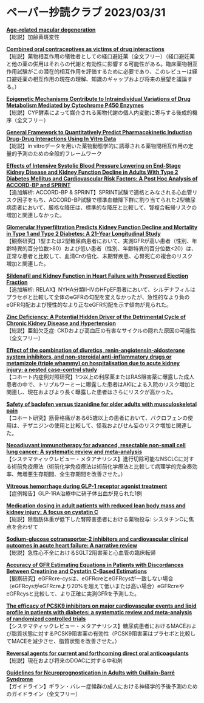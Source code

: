 # ペーパー抄読クラブ 2023/03/31

[**Age-related macular degeneration**](https://pubmed.ncbi.nlm.nih.gov/36996856/)  
【総説】加齢黄斑変性

[**Combined oral contraceptives as victims of drug interactions**](https://pubmed.ncbi.nlm.nih.gov/36963837/)  
【総説】薬物相互作用の犠牲者としての経口避妊薬（全文フリー）（経口避妊薬と他の薬の併用はそれらの代謝と有効性に影響する可能性がある。臨床薬物相互作用試験がこの潜在的相互作用を評価するために必要であり、このレビューは経口避妊薬の相互作用の現在の理解、知識のギャップおよび将来の展望を議論する。）

[**Epigenetic Mechanisms Contribute to Intraindividual Variations of Drug Metabolism Mediated by Cytochrome P450 Enzymes**](https://pubmed.ncbi.nlm.nih.gov/36973001/)  
【総説】CYP酵素によって媒介される薬物代謝の個人内変動に寄与する後成的機序（全文フリー）

[**General Framework to Quantitatively Predict Pharmacokinetic Induction Drug-Drug Interactions Using In Vitro Data**](https://pubmed.ncbi.nlm.nih.gov/36991285/)  
【総説】in vitroデータを用いた薬物動態学的に誘導される薬物間相互作用の定量的予測のための全般的フレームワーク

[**Effects of Intensive Systolic Blood Pressure Lowering on End-Stage Kidney Disease and Kidney Function Decline in Adults With Type 2 Diabetes Mellitus and Cardiovascular Risk Factors: A Post Hoc Analysis of ACCORD-BP and SPRINT**](https://pubmed.ncbi.nlm.nih.gov/36787937/)  
【追加解析: ACCORD-BP & SPRINT】SPRINT試験で適格とみなされる心血管リスク因子をもち、ACCORD-BP試験で標準血糖降下群に割り当てられた2型糖尿病患者において、厳格な降圧は、標準的な降圧と比較して、腎複合転帰リスクの増加と関連しなかった。

[**Glomerular Hyperfiltration Predicts Kidney Function Decline and Mortality in Type 1 and Type 2 Diabetes: A 21-Year Longitudinal Study**](https://pubmed.ncbi.nlm.nih.gov/36787983/)  
【観察研究】1型または2型糖尿病患者において、実測GFRが高い患者（性別、年齢特異的百分位数>80）および低い患者（性別、年齢特異的百分位数<20）は、正常な患者と比較して、血清Crの倍化、末期腎疾患、心腎死亡の複合のリスク増加と関連した。

[**Sildenafil and Kidney Function in Heart Failure with Preserved Ejection Fraction**](https://pubmed.ncbi.nlm.nih.gov/36978225/)  
【追加解析: RELAX】NYHA分類II-IVのHFpEF患者において、シルデナフィルはプラセボと比較して全体のeGFRの勾配を変えなかったが、急性的なより負のeGFR勾配および慢性的なより正なeGFR勾配を示す傾向が見られた。

[**Zinc Deficiency: A Potential Hidden Driver of the Detrimental Cycle of Chronic Kidney Disease and Hypertension**](https://pubmed.ncbi.nlm.nih.gov/36996303/)  
【総説】亜鉛欠乏症: CKDおよび高血圧の有害なサイクルの隠れた原因の可能性（全文フリー）

[**Effect of the combination of diuretics, renin-angiotensin-aldosterone system inhibitors, and non-steroidal anti-inflammatory drugs or metamizole (triple whammy) on hospitalisation due to acute kidney injury: a nested case-control study**](https://pubmed.ncbi.nlm.nih.gov/36960493/)  
【コホート内症例対照研究】1つ以上の利尿薬またはRAS阻害薬に曝露した成人患者の中で、トリプルワーミーに曝露した患者はAKIによる入院のリスク増加と関連し、現在およびより長く曝露した患者はさらにリスクが高かった。

[**Safety of baclofen versus tizanidine for older adults with musculoskeletal pain**](https://pubmed.ncbi.nlm.nih.gov/36989193/)  
【コホート研究】筋骨格痛がある65歳以上の患者において、バクロフェンの使用は、チザニジンの使用と比較して、怪我およびせん妄のリスク増加と関連した。

[**Neoadjuvant immunotherapy for advanced, resectable non-small cell lung cancer: A systematic review and meta-analysis**](https://pubmed.ncbi.nlm.nih.gov/36994945/)  
【システマティックレビュー・メタアナリシス】進行切除可能なNSCLCに対する術前免疫療法（術前化学免疫療法は術前化学療法と比較して病理学的完全奏効率、無増悪生存期間、全生存期間を改善させた。）

[**Vitreous hemorrhage during GLP-1 receptor agonist treatment**](https://pubmed.ncbi.nlm.nih.gov/36966088/)  
【症例報告】GLP-1RA治療中に硝子体出血が見られた1例

[**Medication dosing in adult patients with reduced lean body mass and kidney injury: A focus on cystatin C**](https://pubmed.ncbi.nlm.nih.gov/36971283/)  
【総説】除脂肪体重が低下した腎障害患者における薬物投与: シスタチンCに焦点を合わせて

[**Sodium-glucose cotransporter-2 inhibitors and cardiovascular clinical outcomes in acute heart failure: A narrative review**](https://pubmed.ncbi.nlm.nih.gov/36971375/)  
【総説】急性心不全におけるSGLT2阻害薬と心血管の臨床転帰

[**Accuracy of GFR Estimating Equations in Patients with Discordances Between Creatinine and Cystatin C-Based Estimations**](https://pubmed.ncbi.nlm.nih.gov/36995139/)  
【観察研究】eGFRcre-cysは、eGFRcreとeGFRcysが一致しない場合（eGFRcysがeGFRcreより20%を超えて低いまたは高い場合）eGFRcreやeGFRcysと比較して、より正確に実測GFRを予測した。

[**The efficacy of PCSK9 inhibitors on major cardiovascular events and lipid profile in patients with diabetes: a systematic review and meta-analysis of randomized controlled trials**](https://pubmed.ncbi.nlm.nih.gov/36972610/)  
【システマティックレビュー・メタアナリシス】糖尿病患者におけるMACEおよび脂質状態に対するPCSK9阻害薬の有効性（PCSK9阻害薬はプラセボと比較してMACEを減少させ、脂質状態を改善させた。）

[**Reversal agents for current and forthcoming direct oral anticoagulants**](https://pubmed.ncbi.nlm.nih.gov/36988142/)  
【総説】現在および将来のDOACに対する中和剤

[**Guidelines for Neuroprognostication in Adults with Guillain-Barré Syndrome**](https://pubmed.ncbi.nlm.nih.gov/36964442/)  
【ガイドライン】ギラン・バレー症候群の成人における神経学的予後予測のためのガイドライン（全文フリー）